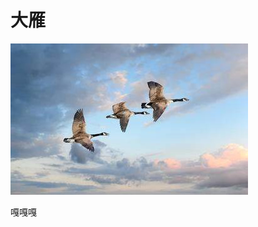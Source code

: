 
# 大雁

![加拿大大雁](https://github.com/cikelichu/lichudoc/blob/master/%E7%BD%97%E5%88%87%E6%96%AF%E7%89%B9%E5%A0%A1/resources/%E5%8A%A0%E6%8B%BF%E5%A4%A7%E5%A4%A7%E9%9B%81.jpeg?raw=true)

嘎嘎嘎

